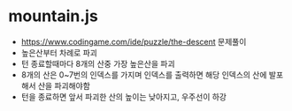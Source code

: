 # mountain.js
- https://www.codingame.com/ide/puzzle/the-descent 문제풀이
- 높은산부터 차례로 파괴
- 턴 종료할때마다 8개의 산중 가장 높은산을 파괴
- 8개의 산은 0~7번의 인덱스를 가지며 인덱스를 출력하면 해당 인덱스의 산에 발포해서 산을 파괴해야함
- 턴을 종료하면 앞서 파괴한 산의 높이는 낮아지고, 우주선이 하강